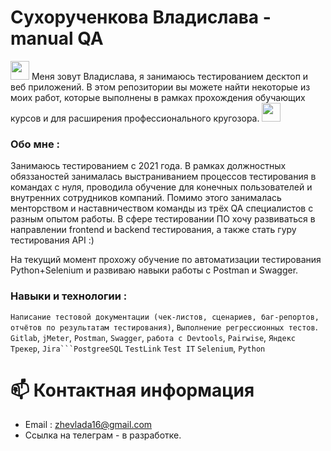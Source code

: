 # Сухорученкова Владислава - manual QA
  <div id="header" align="left">
  <img src="https://media.giphy.com/media/hvRJCLFzcasrR4ia7z/giphy.gif" width="30px"/> Меня зовут Владислава, я занимаюсь тестированием десктоп и веб приложений. 
  В этом репозитории вы можете найти некоторые из моих работ, которые выполнены в рамках прохождения обучающих курсов и для расширения профессионального кругозора.   <img src="https://media.giphy.com/media/WUlplcMpOCEmTGBtBW/giphy.gif" width="30"></div>

  ### Обо мне :
  Занимаюсь тестированием с 2021 года. В рамках должностных обяззаностей занималась выстраниванием процессов тестирования в командах с нуля, проводила обучение для конечных пользователей и внутренних сотрудников компаний.
  Помимо этого занималась менторством и наставничеством команды из трёх QA специалистов с разным опытом работы.
  В сфере тестировании ПО хочу развиваться в направлении frontend и backend тестирования, а также стать гуру тестирования API :)

  На текущий момент прохожу обучение по автоматизации тестирования Python+Selenium и развиваю навыки работы с Postman и Swagger.

  ### Навыки и технологии :
 ``Написание тестовой документации (чек-листов, сценариев, баг-репортов, отчётов по результатам тестирования)``, ``Выполнение регрессионных тестов``.  ``Gitlab``,   ``jMeter``,  ``Postman``,  ``Swagger``,  ``работа с Devtools``,  ``Pairwise``,  ``Яндекс Трекер``,
 ``Jira```PostgreeSQL``  ``TestLink`` ``Test IT`` ``Selenium``, ``Python``


 # 📫 Контактная информация

- Email : zhevlada16@gmail.com
- Ссылка на телеграм - в разработке.
